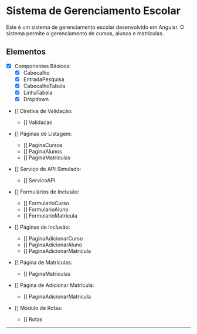 # Sistema de Gerenciamento Escolar

Este é um sistema de gerenciamento escolar desenvolvido em Angular. O sistema permite o gerenciamento de cursos, alunos e matrículas.

## Elementos

- [x] Componentes Básicos:
  - [x] Cabecalho
  - [x] EntradaPesquisa
  - [x] CabecalhoTabela
  - [x] LinhaTabela
  - [x] Dropdown
  
- [] Diretiva de Validação:
  - [] Validacao
  
- [] Páginas de Listagem:
  - [] PaginaCursos
  - [] PaginaAlunos
  - [] PaginaMatriculas
  
- [] Serviço de API Simulado:
  - [] ServicoAPI
  
- [] Formulários de Inclusão:
  - [] FormularioCurso
  - [] FormularioAluno
  - [] FormularioMatricula
  
- [] Páginas de Inclusão:
  - [] PaginaAdicionarCurso
  - [] PaginaAdicionarAluno
  - [] PaginaAdicionarMatricula
  
- [] Página de Matrículas:
  - [] PaginaMatriculas
  
- [] Página de Adicionar Matrícula:
  - [] PaginaAdicionarMatricula
  
- [] Módulo de Rotas:
  - [] Rotas
---
